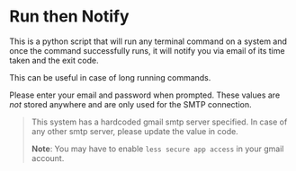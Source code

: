# Run then Notify

This is a python script that will run any terminal command on a system and once the command successfully runs, it will notify you via email of its time taken and the exit code.

This can be useful in case of long running commands.

Please enter your email and password when prompted. These values are _not_ stored anywhere and are only used for the SMTP connection.

> This system has a hardcoded gmail smtp server specified. In case of any other smtp server, please update the value in code.
>
> **Note**: You may have to enable `less secure app access` in your gmail account.